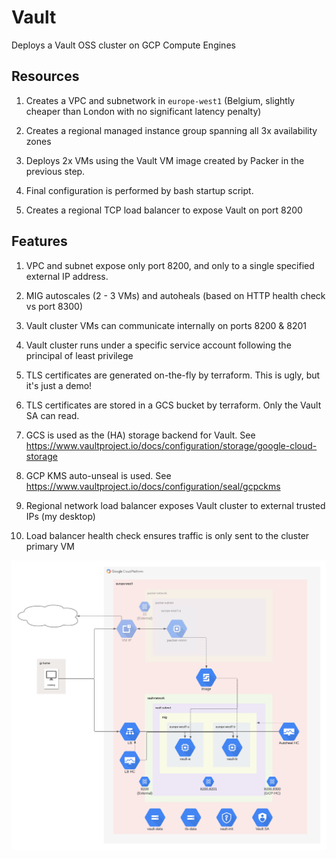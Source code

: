 # Vault

Deploys a Vault OSS cluster on GCP Compute Engines

## Resources

1. Creates a VPC and subnetwork in `europe-west1` (Belgium, slightly cheaper than London with no significant latency penalty)

1. Creates a regional managed instance group spanning all 3x availability zones

1. Deploys 2x VMs using the Vault VM image created by Packer in the previous step. 

1. Final configuration is performed by bash startup script.

1. Creates a regional TCP load balancer to expose Vault on port 8200

## Features

1. VPC and subnet expose only port 8200, and only to a single specified external IP address.

1. MIG autoscales (2 - 3 VMs) and autoheals (based on HTTP health check vs port 8300)

1. Vault cluster VMs can communicate internally on ports 8200 & 8201

1. Vault cluster runs under a specific service account following the principal of least privilege

1. TLS certificates are generated on-the-fly by terraform. This is ugly, but it's just a demo!

1. TLS certificates are stored in a GCS bucket by terraform. Only the Vault SA can read.

1. GCS is used as the (HA) storage backend for Vault. See https://www.vaultproject.io/docs/configuration/storage/google-cloud-storage

1. GCP KMS auto-unseal is used. See https://www.vaultproject.io/docs/configuration/seal/gcpckms

1. Regional network load balancer exposes Vault cluster to external trusted IPs (my desktop)

1. Load balancer health check ensures traffic is only sent to the cluster primary VM

![Vault on GCE](../vault-on-gce-vault.png "Vault on GCE")
